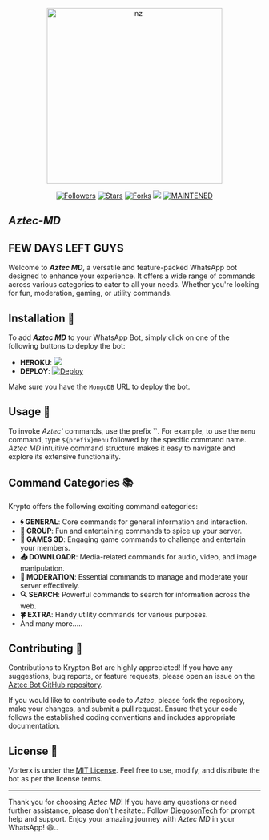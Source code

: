 <p align="center">
<img src="https://i.ibb.co/frX9YvD/OIG.jpg" alt="nz" width="350"/>
</p>
</p>
<p align="center">
<a href="https://github.com/DiegosonTech?tab=followers"><img title="Followers" src="https://img.shields.io/github/followers/DiegosonTech?color=blue&style=flat-square"></a>
<a href="https://github.com/Vorterx/Aztec-MD/stargazers/"><img title="Stars" src="https://img.shields.io/github/stars/Vorterx/Aztec-MD?color=red&style=flat-square"></a>
<a href="https://github.com/Vorterx/Aztec-MD/network/members"><img title="Forks" src="https://img.shields.io/github/forks/Vorterx/Aztec-MD?color=red&style=flat-square"></a>
<img src="https://hits.seeyoufarm.com/api/count/incr/badge.svg?url=https%3A%2F%2Fgithub.com%2FVorterx%2FvAztec-MD&count_bg=%2379C83D&title_bg=%23555555&icon=probot.svg&icon_color=%2300FF6D&title=Touches&edge_flat=false"/></a>
<a href="#"><img title="MAINTENED" src="https://img.shields.io/badge/MAINTENED-YES-blue.svg"></a>
</p>

## ***Aztec-MD***

## FEW DAYS LEFT GUYS

Welcome to ***Aztec MD***, a versatile and feature-packed WhatsApp bot designed to enhance your experience. lt offers a wide range of commands across various categories to cater to all your needs. Whether you're looking for fun, moderation, gaming, or utility commands.

## Installation 🚀

To add ***Aztec MD*** to your WhatsApp Bot, simply click on one of the following buttons to deploy the bot:

- **HEROKU**:
[![](https://raw.githubusercontent.com/ZeroTwoInc/Media/main/logo/UPPER.png)]()
- **DEPLOY**:
[![Deploy](https://raw.githubusercontent.com/ZeroTwoInc/Media/main/logo/MIDDLE.png)](https://heroku.com/deploy?template=https://github.com/Vorterx/Aztec-MD)


Make sure you have the ```MongoDB``` URL to deploy the bot.

## Usage 📝

To invoke *Aztec'* commands, use the prefix ``. For example, to use the `menu` command, type `${prefix}menu` followed by the specific command name. *Aztec MD* intuitive command structure makes it easy to navigate and explore its extensive functionality.

## Command Categories 📚

Krypto offers the following exciting command categories:

- **🌀 GENERAL**: Core commands for general information and interaction.
- **🎴 GROUP**: Fun and entertaining commands to spice up your server.
- **🔮 GAMES 3D**: Engaging game commands to challenge and entertain your members.
- **📤 DOWNLOADR**: Media-related commands for audio, video, and image manipulation.
- **👑 MODERATION**: Essential commands to manage and moderate your server effectively.
- **🔍 SEARCH**: Powerful commands to search for information across the web.
- **🍀 EXTRA**: Handy utility commands for various purposes.
- And many more.....

## Contributing 🤝

Contributions to Krypton Bot are highly appreciated! If you have any suggestions, bug reports, or feature requests, please open an issue on the [Aztec Bot GitHub repository](https://github.com/Vorterx).

If you would like to contribute code to *Aztec*, please fork the repository, make your changes, and submit a pull request. Ensure that your code follows the established coding conventions and includes appropriate documentation.

## License 📜

Vorterx is under the [MIT License](LICENSE). Feel free to use, modify, and distribute the bot as per the license terms.

---

Thank you for choosing *Aztec MD*! If you have any questions or need further assistance, please don't hesitate:: Follow [DiegosonTech](https://github.com/DiegosonTech) for prompt help and support. Enjoy your amazing journey with *Aztec MD* in your WhatsApp! 😄..
